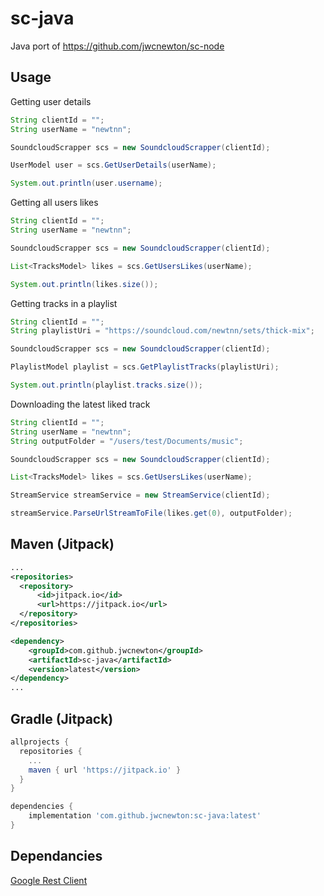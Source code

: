 # sc-java
Java port of https://github.com/jwcnewton/sc-node

## Usage

Getting user details
```java
String clientId = "";
String userName = "newtnn";

SoundcloudScrapper scs = new SoundcloudScrapper(clientId);

UserModel user = scs.GetUserDetails(userName);

System.out.println(user.username);
```

Getting all users likes
```java
String clientId = "";
String userName = "newtnn";

SoundcloudScrapper scs = new SoundcloudScrapper(clientId);

List<TracksModel> likes = scs.GetUsersLikes(userName);

System.out.println(likes.size());
```

Getting tracks in a playlist
```java
String clientId = "";
String playlistUri = "https://soundcloud.com/newtnn/sets/thick-mix";

SoundcloudScrapper scs = new SoundcloudScrapper(clientId);

PlaylistModel playlist = scs.GetPlaylistTracks(playlistUri);

System.out.println(playlist.tracks.size());
```

Downloading the latest liked track
```java
String clientId = "";
String userName = "newtnn";
String outputFolder = "/users/test/Documents/music";

SoundcloudScrapper scs = new SoundcloudScrapper(clientId);

List<TracksModel> likes = scs.GetUsersLikes(userName);

StreamService streamService = new StreamService(clientId);

streamService.ParseUrlStreamToFile(likes.get(0), outputFolder);
```

## Maven (Jitpack)

```xml
...
<repositories>
  <repository>
      <id>jitpack.io</id>
      <url>https://jitpack.io</url>
  </repository>
</repositories>

<dependency>
    <groupId>com.github.jwcnewton</groupId>
    <artifactId>sc-java</artifactId>
    <version>latest</version>
</dependency>
...
```

## Gradle (Jitpack)

```gradle
allprojects {
  repositories {
    ...
    maven { url 'https://jitpack.io' }
  }
}

dependencies {
    implementation 'com.github.jwcnewton:sc-java:latest'
}
```

## Dependancies
[Google Rest Client](https://developers.google.com/api-client-library/java/google-http-java-client/)
